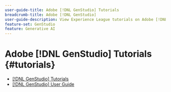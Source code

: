 ```yaml
---
user-guide-title: Adobe [!DNL GenStudio] Tutorials
breadcrumb-title: Adobe [!DNL GenStudio]
user-guide-description: View Experience League tutorials on Adobe [!DNL GenStudio], an end-to-end solution to accelerate and simplify your content supply chain with generative AI and intelligent automation.
feature-set: GenStudio
feature: Generative AI
---
```


# Adobe [!DNL GenStudio] Tutorials {#tutorials}

+ [[!DNL GenStudio] Tutorials](tutorials.md)
+ [[!DNL GenStudio] User Guide](https://experienceleague-review.corp.adobe.com/docs/genstudio/user-guide/home.html)
